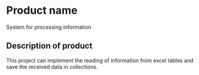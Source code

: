 # Product name

System for processing information

## Description of product

This project can implement the reading of information from excel tables and save the received data in collections.

